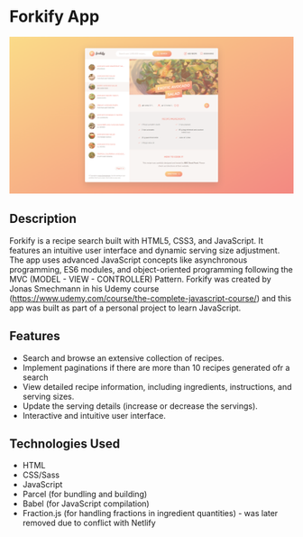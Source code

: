 # Forkify App 

![Alt text](src/img/screencapture-forkify-v2-netlify-app-2023-09-28-13_07_16.png)

## Description

Forkify is a recipe search built with HTML5, CSS3, and JavaScript. It features an intuitive user interface and dynamic serving size adjustment. The app uses advanced JavaScript concepts like asynchronous programming, ES6 modules, and object-oriented programming following the MVC (MODEL - VIEW - CONTROLLER) Pattern. Forkify was created by Jonas Smechmann in his Udemy course (https://www.udemy.com/course/the-complete-javascript-course/) and this app was built as part of a personal project to learn JavaScript.
## Features
 * Search and browse an extensive collection of recipes.
 * Implement paginations if there are more than 10 recipes generated ofr a search
 * View detailed recipe information, including ingredients, instructions, and serving sizes.
 * Update the serving details (increase or decrease the servings).
 * Interactive and intuitive user interface.

## Technologies Used
 * HTML
 * CSS/Sass
 * JavaScript
 * Parcel (for bundling and building)
 * Babel (for JavaScript compilation)
 * Fraction.js (for handling fractions in ingredient quantities) - was later removed due to conflict with Netlify 

